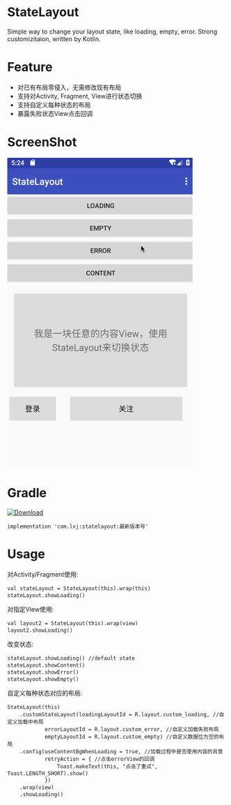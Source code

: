 # StateLayout
Simple way to change your layout state, like loading, empty, error. Strong customizitaion, written by Kotlin.


# Feature
- 对已有布局零侵入，无需修改现有布局
- 支持对Activity, Fragment, View进行状态切换
- 支持自定义每种状态的布局
- 暴露失败状态View点击回调

# ScreenShot
![StateLayout](/screenshot/preview.gif)


# Gradle
[ ![Download](https://api.bintray.com/packages/li-xiaojun/jrepo/statelayout/images/download.svg) ](https://bintray.com/li-xiaojun/jrepo/statelayout/_latestVersion)
```
implementation 'com.lxj:statelayout:最新版本号'
```

# Usage
对Activity/Fragment使用:
```
val stateLayout = StateLayout(this).wrap(this)
stateLayout.showLoading()
```

对指定View使用:
```
val layout2 = StateLayout(this).wrap(view)
layout2.showLoading()
```

改变状态:
```
stateLayout.showLoading() //default state
stateLayout.showContent()
stateLayout.showError()
stateLayout.showEmpty()
```

自定义每种状态对应的布局:
```
StateLayout(this)
    .customStateLayout(loadingLayoutId = R.layout.custom_loading, //自定义加载中布局
            errorLayoutId = R.layout.custom_error, //自定义加载失败布局
            emptyLayoutId = R.layout.custom_empty) //自定义数据位为空的布局
    .config(useContentBgWhenLoading = true, //加载过程中是否使用内容的背景
            retryAction = { //点击errorView的回调
                Toast.makeText(this, "点击了重试", Toast.LENGTH_SHORT).show()
            })
    .wrap(view)
    .showLoading()
```

